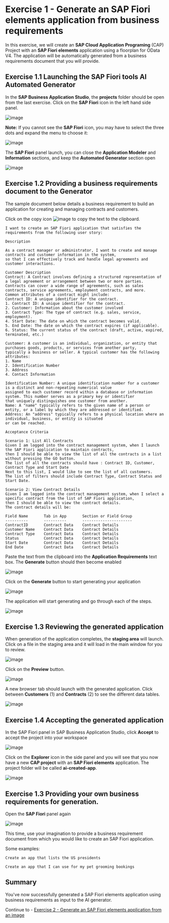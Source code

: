 #  Exercise 1 - Generate an SAP Fiori elements application from business requirements

In this exercise, we will create an **SAP Cloud Application Programing** (CAP) Project with an **SAP Fiori elements** application using a floorplan for OData V4.  The application will be automatically generated from a business requirements document that you will provide.

## Exercise 1.1 Launching the SAP Fiori tools AI Automated Generator

In the **SAP Business Application Studio**, the **projects** folder should be open from the last exercise.  Click on the **SAP Fiori** icon in the left hand side panel.

![image](ex1img1.png)

**Note:** If you cannot see the **SAP Fiori** icon, you may have to select the three dots and expand the menu to choose it:

![image](ex1img2.png)

The **SAP Fiori** panel launch, you can close the **Application Modeler** and **Information** sections, and keep the **Automated Generator** section open

![image](ex1img3.png)

## Exercise 1.2 Providing a business requirements document to the Generator

The sample document below details a business requirement to build an application for creating and managing contracts and customers.

Click on the copy icon ![image](ex1img4.png) to copy the text to the clipboard.


```
I want to create an SAP Fiori application that satisfies the requirements from the following user story:

Description

As a contract manager or administrator, I want to create and manage contracts and customer information in the system, 
so that I can effectively track and handle legal agreements and customer interactions.

Customer Description
Contract: A Contract involves defining a structured representation of a legal agreement or arrangement between two or more parties. 
Contracts can cover a wide range of agreements, such as sales contracts, service agreements, employment contracts, and more. 
Common attributes of a contract might include:
Contract ID: A unique identifier for the contract.
1. Contract ID: A unique identifier for the contract.
2. Customer: Information about the customer involved
3. Contract Type: The type of contract (e.g. sales, service, employment).
4. Start Date: The date on which the contract becomes valid.
5. End Date: The date on which the contract expires (if applicable).
6. Status: The current status of the contract (draft, active, expired, terminated, etc.)

Customer: A customer is an individual, organization, or entity that purchases goods, products, or services from another party, 
typically a business or seller. A typical customer has the following attributes:
1. Name
2. Identification Number
3. Address
4. Contact Information

Identification Number: A unique identification number for a customer is a distinct and non-repeating numerical value 
assigned to each customer record within a database or information system. This number serves as a primary key or identifier 
that uniquely distinguishes one customer from another.
Name: A "name" typically refers to the given name of a person or entity, or a label by which they are addressed or identified.
Address: An "address" typically refers to a physical location where an individual, business, or entity is situated 
or can be reached.

Acceptance Criteria

Scenario 1: List All Contracts
Given I am logged into the contract management system, when I launch the SAP Fiori application to maintain contracts, 
then I should be able to view the list of all the contracts in a list without pressing the GO button.
The list of all the contracts should have : Contract ID, Customer, Contract Type and Start Date
Next to this list, I would like to see the list of all customers.
The list of filters should include Contract Type, Contract Status and Start Date.

Scenario 2: View Contract Details
Given I am logged into the contract management system, when I select a specific contract from the list of SAP Fiori application, 
then I should be able to view the contract details.
The contract details will be:

Field Name       Tab in App       Section or Field Group
----------       ----------       ----------------------
ContractID       Contract Data    Contract Details
Customer Name    Contract Data    Contract Details
Contract Type    Contract Data    Contract Details
Status           Contract Data    Contract Details
Start Date       Contract Data    Contract Details
End Date         Contract Data    Contract Details
```

Paste the text from the clipboard into the **Application Requirements** text box. The **Generate** button should then become enabled

![image](ex1img5.png)

Click on the **Generate** button to start generating your application

![image](ex1img6.png)

The application will start generating and go through each of the steps.

![image](ex1img7.png)


## Exercise 1.3 Reviewing the generated application

When generation of the application completes, the **staging area** will launch.  Click on a file in the staging area and it will load in the main window for you to review.

![image](ex1img8.png)

Click on the **Preview** button.  

![image](ex1img9.png)

A new browser tab should launch with the generated application.  Click between **Customers** (1) and **Contracts** (2) to see the different data tables.

![image](ex1img10.png)

## Exercise 1.4 Accepting the generated application

In the SAP Fiori panel in SAP Business Application Studio, click **Accept** to accept the project into your workspace

![image](ex1img11.png)

Click on the **Explorer** icon in the side panel and you will see that you now have a new **CAP project** with an **SAP Fiori elements** application. The project folder will be called **ai-created-app**.

![image](ex1img12.png)

## Exercise 1.3 Providing your own business requirements for generation.

Open the **SAP Fiori** panel again

![image](ex1img13.png)

This time, use your imagination to provide a business requirement document from which you would like to create an SAP Fiori application.  

Some examples:

```
Create an app that lists the US presidents
```

```
Create an app that I can use for my pet grooming bookings
```

## Summary

You've now successfully generated a SAP Fiori elements application using business requirements as input to the AI generator.

Continue to - [Exercise 2 - Generate an SAP Fiori elements application from an image](../ex2/README.md)
